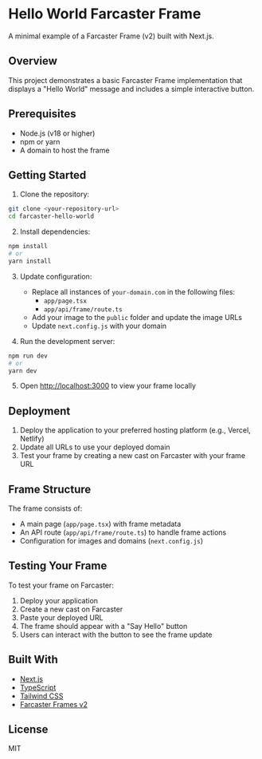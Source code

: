 # Hello World Farcaster Frame

A minimal example of a Farcaster Frame (v2) built with Next.js.

## Overview

This project demonstrates a basic Farcaster Frame implementation that displays a "Hello World" message and includes a simple interactive button.

## Prerequisites

- Node.js (v18 or higher)
- npm or yarn
- A domain to host the frame

## Getting Started

1. Clone the repository:
```bash
git clone <your-repository-url>
cd farcaster-hello-world
```

2. Install dependencies:
```bash
npm install
# or
yarn install
```

3. Update configuration:
   - Replace all instances of `your-domain.com` in the following files:
     - `app/page.tsx`
     - `app/api/frame/route.ts`
   - Add your image to the `public` folder and update the image URLs
   - Update `next.config.js` with your domain

4. Run the development server:
```bash
npm run dev
# or
yarn dev
```

5. Open [http://localhost:3000](http://localhost:3000) to view your frame locally

## Deployment

1. Deploy the application to your preferred hosting platform (e.g., Vercel, Netlify)
2. Update all URLs to use your deployed domain
3. Test your frame by creating a new cast on Farcaster with your frame URL

## Frame Structure

The frame consists of:
- A main page (`app/page.tsx`) with frame metadata
- An API route (`app/api/frame/route.ts`) to handle frame actions
- Configuration for images and domains (`next.config.js`)

## Testing Your Frame

To test your frame on Farcaster:

1. Deploy your application
2. Create a new cast on Farcaster
3. Paste your deployed URL
4. The frame should appear with a "Say Hello" button
5. Users can interact with the button to see the frame update

## Built With

- [Next.js](https://nextjs.org/)
- [TypeScript](https://www.typescriptlang.org/)
- [Tailwind CSS](https://tailwindcss.com/)
- [Farcaster Frames v2](https://docs.farcaster.xyz/reference/frames/spec)

## License

MIT
